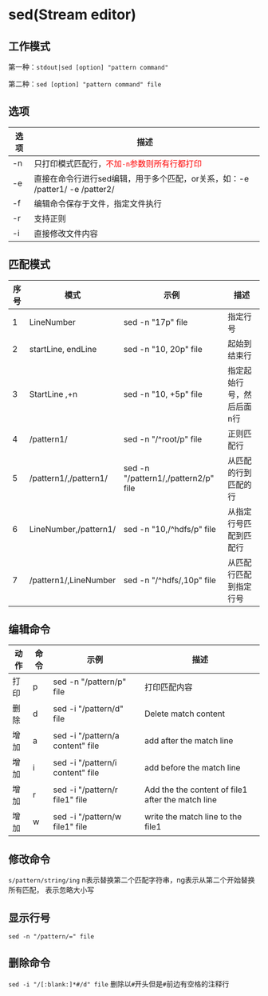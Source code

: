 # sed(Stream editor)

## 工作模式

第一种：`stdout|sed [option] "pattern command"`

第二种：`sed [option] "pattern command" file`

## 选项

| 选项 | 描述                                                                         |
| ---- | ---------------------------------------------------------------------------- |
| -n   | 只打印模式匹配行，<span style="color:red">不加`-n`参数则所有行都打印</span>  |
| -e   | 直接在命令行进行sed编辑，用于多个匹配，or关系，如：-e /patter1/ -e /patter2/ |
| -f   | 编辑命令保存于文件，指定文件执行                                             |
| -r   | 支持正则                                                                     |
| -i   | 直接修改文件内容                                                             |

## 匹配模式

| 序号 | 模式                  | 示例                                 | 描述                      |
| ---- | --------------------- | ------------------------------------ | ------------------------- |
| 1    | LineNumber            | sed -n "17p" file                    | 指定行号                  |
| 2    | startLine, endLine    | sed -n "10, 20p" file                | 起始到结束行              |
| 3    | StartLine ,+n         | sed -n "10, +5p" file                | 指定起始行号，然后后面n行 |
| 4    | /pattern1/            | sed -n "/^root/p" file               | 正则匹配行                |
| 5    | /pattern1/,/pattern1/ | sed -n "/pattern1/,/pattern2/p" file | 从匹配的行到匹配的行      |
| 6    | LineNumber,/pattern1/ | sed -n "10,/^hdfs/p" file            | 从指定行号匹配到匹配行    |
| 7    | /pattern1/,LineNumber | sed -n "/^hdfs/,10p" file            | 从匹配行匹配到指定行号    |

## 编辑命令

| 动作 | 命令 | 示例                             | 描述                                              |
| ---- | ---- | -------------------------------- | ------------------------------------------------- |
| 打印 | p    | sed -n "/pattern/p" file         | 打印匹配内容                                      |
| 删除 | d    | sed -i "/pattern/d" file         | Delete match content                              |
| 增加 | a    | sed -i "/pattern/a content" file | add after the match line                          |
| 增加 | i    | sed -i "/pattern/i content" file | add before the match line                         |
| 增加 | r    | sed -i "/pattern/r file1" file   | Add the the content of file1 after the match line |
| 增加 | w    | sed -i "/pattern/w file1" file   | write the match line to the file1                 |

## 修改命令

`s/pattern/string/ing` n表示替换第二个匹配字符串，ng表示从第二个开始替换所有匹配， 表示忽略大小写

## 显示行号

`sed -n "/pattern/=" file`

## 删除命令

`sed -i "/[:blank:]*#/d" file` 删除以`#`开头但是`#`前边有空格的注释行

